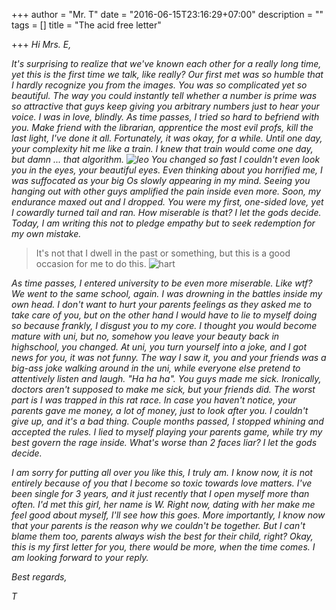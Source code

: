 +++
author = "Mr. T"
date = "2016-06-15T23:16:29+07:00"
description = ""
tags = []
title = "The acid free letter"

+++
*Hi Mrs. E,*

*It's surprising to realize that we've known each other for a really long time, yet this is the first time we talk, like really? Our first met was so humble that I hardly recognize you from the images.
You was so complicated yet so beautiful. The way you could instantly tell whether
a number is prime was so attractive that guys keep giving
you arbitrary numbers just to hear your voice. I was in love, blindly. As time passes, I tried so
hard to befriend with you. Make friend with the librarian, apprentice the most evil profs, kill the last light, I've done it all.
Fortunately, it was okay, for a while. Until one day, your complexity hit me like a train. I knew that train would
come one day, but damn ... that algorithm.
![leo](https://i.imgur.com/dFGKLIk.jpg)
You changed so fast I couldn't even look you in the eyes, your beautiful
eyes. Even thinking about you horrified me, I was suffocated as your big Os slowly appearing in my mind. Seeing you hanging
out with other guys amplified the pain inside even more. Soon, my endurance maxed out and I dropped. You were my first, one-sided love,
yet I cowardly turned tail and ran. How miserable is that? I let the gods decide. Today, I am writing this not to pledge empathy but to seek redemption for my own mistake.*

>It's not that I dwell in the past or something, but this is a good occasion for me to do this.
![hart](http://i.imgur.com/oX5RRGN.gif)

*As time passes, I entered university to be even more miserable. Like wtf? We went to the same school, again. I was drowning in
the battles inside my own head. I don't want to hurt your parents feelings as they asked me to take care of you, but on the other hand I would have to lie to myself doing so because frankly, I disgust you to my core. I thought you would become mature with uni, but no, somehow you leave your beauty back in highschool, you changed. At uni, you turn yourself into a joke, and I got news for you, it was not funny. The way I saw it, you and your friends was a big-ass joke walking around in the uni, while everyone else pretend to attentively listen and laugh. "Ha ha ha". You guys made me sick. Ironically, doctors aren't supposed to make me sick, but your friends did. The worst part is I was trapped in this rat race. In case you haven't notice, your parents gave me money, a lot of money, just to look after you. I couldn't give up, and it's a bad thing. Couple months passed, I stopped whining and accepted the rules. I lied to myself playing your parents game, while try my best govern the rage inside. What's worse than 2 faces liar? I let the gods decide.*

*I am sorry for putting all over you like this, I truly am. I know now, it is not entirely because of you that I become so toxic towards love matters. I've been single for 3 years, and it just recently that I open myself more than often. I'd met this girl, her name is W. Right now, dating with her make me feel good about myself, I'll see how this goes. More importantly, I know now that your parents is the reason why we couldn't be together. But I can't blame them too, parents always wish the best for their child, right? Okay, this is my first letter for you, there would be more, when the time comes. I am looking forward to your reply.*

*Best regards,*

*T*
